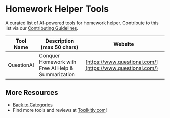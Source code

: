 # Homework Helper Tools

A curated list of AI-powered tools for homework helper. Contribute to this list via our [Contributing Guidelines](../CONTRIBUTING.md).

| Tool Name | Description (max 50 chars) | Website |
|-----------|----------------------------|---------|
| QuestionAI | Conquer Homework with Free AI Help & Summarization | [https://www.questionai.com/](https://www.questionai.com/) |

## More Resources
- [Back to Categories](https://github.com/ToolkitlyAI/awesome-ai-tools/blob/master/README.md)
- Find more tools and reviews at [Toolkitly.com](https://toolkitly.com)!
